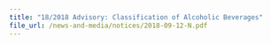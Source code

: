 ```yaml
---
title: "18/2018 Advisory: Classification of Alcoholic Beverages"
file_url: /news-and-media/notices/2018-09-12-N.pdf
---
```

